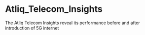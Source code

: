 # Atliq_Telecom_Insights
The Atliq Telecom Insights reveal its performance before and after introduction of 5G internet

